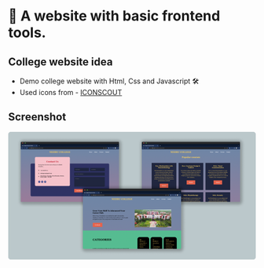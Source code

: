 
# 📱 A website with basic frontend tools.

## College website idea

- Demo college website with Html, Css and Javascript 🛠
- Used icons from - [ICONSCOUT]("https://iconscout.com/")

## Screenshot

![App Screenshot](./assets/image/preview%20(1).png)
